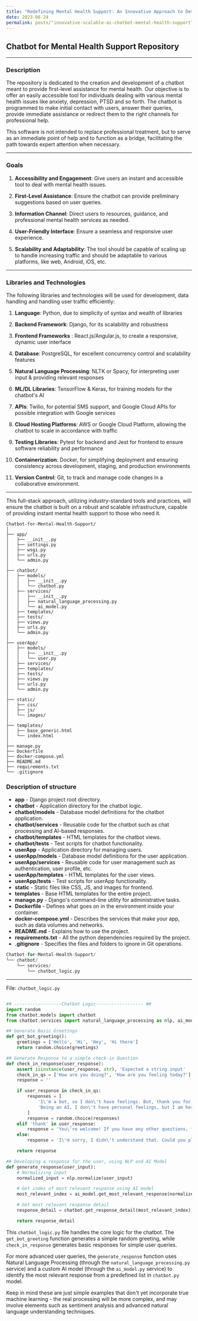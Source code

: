 ```yaml
---
title: "Redefining Mental Health Support: An Innovative Approach to Developing a Scalable and Data-Driven AI Chatbot in the Cloud"
date: 2023-06-24
permalink: posts/"innovative-scalable-ai-chatbot-mental-health-support"
---
```


## **Chatbot for Mental Health Support Repository**

---

### **Description**

The repository is dedicated to the creation and development of a chatbot meant to provide first-level assistance for mental health. Our objective is to offer an easily accessible tool for individuals dealing with various mental health issues like anxiety, depression, PTSD and so forth. The chatbot is programmed to make initial contact with users, answer their queries, provide immediate assistance or redirect them to the right channels for professional help.

This software is not intended to replace professional treatment, but to serve as an immediate point of help and to function as a bridge, facilitating the path towards expert attention when necessary. 

---

### **Goals**

1. **Accessibility and Engagement**: Give users an instant and accessible tool to deal with mental health issues.
   
2. **First-Level Assistance**: Ensure the chatbot can provide preliminary suggestions based on user queries.

3. **Information Channel**: Direct users to resources, guidance, and professional mental health services as needed.

4. **User-Friendly Interface**: Ensure a seamless and responsive user experience.

5. **Scalability and Adaptability**: The tool should be capable of scaling up to handle increasing traffic and should be adaptable to various platforms, like web, Android, iOS, etc.

---

### **Libraries and Technologies**

The following libraries and technologies will be used for development, data handling and handling user traffic efficiently:

1. **Language**: Python, due to simplicity of syntax and wealth of libraries

2. **Backend Framework**: Django, for its scalability and robustness

3. **Frontend Frameworks** : React.js/Angular.js, to create a responsive, dynamic user interface

4. **Database**: PostgreSQL, for excellent concurrency control and scalability features

5. **Natural Language Processing**: NLTK or Spacy, for interpreting user input & providing relevant responses

6. **ML/DL Libraries**: TensorFlow & Keras, for training models for the chatbot's AI

7. **APIs**: Twilio, for potential SMS support, and Google Cloud APIs for possible integration with Google services

8. **Cloud Hosting Platforms**: AWS or Google Cloud Platform, allowing the chatbot to scale in accordance with traffic

9. **Testing Libraries**: Pytest for backend and Jest for frontend to ensure software reliability and performance

10. **Containerization**: Docker, for simplifying deployment and ensuring consistency across development, staging, and production environments

11. **Version Control**: Git, to track and manage code changes in a collaborative environment.

---

This full-stack approach, utilizing industry-standard tools and practices, will ensure the chatbot is built on a robust and scalable infrastructure, capable of providing instant mental health support to those who need it.

```
Chatbot-for-Mental-Health-Support/
│
├── app/
│   ├── __init__.py
│   ├── settings.py
│   ├── wsgi.py
│   ├── urls.py
│   └── admin.py
│
├── chatbot/
│   ├── models/
│   │   ├── __init__.py
│   │   └── chatbot.py
│   ├── services/
│   │   ├── __init__.py
│   │   ├── natural_language_processing.py
│   │   └── ai_model.py
│   ├── templates/
│   ├── tests/
│   ├── views.py
│   ├── urls.py
│   └── admin.py
│
├── userApp/
│   ├── models/
│   │   ├── __init__.py
│   │   └── user.py
│   ├── services/
│   ├── templates/
│   ├── tests/
│   ├── views.py
│   ├── urls.py
│   └── admin.py
│
├── static/
│   ├── css/
│   ├── js/
│   └── images/
│
├── templates/
│   ├── base_generic.html
│   └── index.html
│
├── manage.py
├── Dockerfile
├── docker-compose.yml
├── README.md
├── requirements.txt
└── .gitignore

```
### Description of structure
- **app** - Django project root directory.
- **chatbot** - Application directory for the chatbot logic.
- **chatbot/models** - Database model definitions for the chatbot application.
- **chatbot/services** - Reusable code for the chatbot such as chat processing and AI-based responses.
- **chatbot/templates** - HTML templates for the chatbot views.
- **chatbot/tests** - Test scripts for chatbot functionality.
- **userApp** - Application directory for managing users.
- **userApp/models** - Database model definitions for the user application.
- **userApp/services** - Reusable code for user management such as authentication, user profile, etc.
- **userApp/templates** - HTML templates for the user views.
- **userApp/tests** - Test scripts for userApp functionality.
- **static** - Static files like CSS, JS, and images for frontend.
- **templates** - Base HTML templates for the entire project.
- **manage.py** - Django's command-line utility for administrative tasks.
- **Dockerfile** - Defines what goes on in the environment inside your container.
- **docker-compose.yml** - Describes the services that make your app, such as data volumes and networks.
- **README.md** - Explains how to use the project.
- **requirements.txt** - All the python dependencies required by the project.
- **.gitignore** - Specifies the files and folders to ignore in Git operations.
```python
Chatbot-for-Mental-Health-Support/
└── chatbot/
    └── services/
        └── chatbot_logic.py
```
---

File: `chatbot_logic.py`

```python

## ------------------Chatbot Logic------------------ ##
import random
from chatbot.models import chatbot
from chatbot.services import natural_language_processing as nlp, ai_model 

## Generate Basic Greetings
def get_bot_greeting():
    greetings = ['Hello', 'Hi', 'Hey', 'Hi there']
    return random.choice(greetings)

## Generate Response to a simple check-in Question
def check_in_response(user_response):
    assert isinstance(user_response, str), 'Expected a string input'
    check_in_qs = ['How are you doing?', 'How are you feeling today?']
    response = ''

    if user_response in check_in_qs:
        responses = [
            'I\'m a bot, so I don\'t have feelings. But, thank you for asking! How can I assist you today?',
            'Being an AI, I don\'t have personal feelings, but I am here to help you. How can I provide support to you today?'
        ]
        response = random.choice(responses)
    elif 'thank' in user_response:
        response = 'You\'re welcome! If you have any other questions, feel free to ask.'
    else:
        response = 'I\'m sorry, I didn\'t understand that. Could you please rephrase or elaborate?'

    return response

## Developing a response for the user, using NLP and AI Model
def generate_response(user_input):
    # Normalizing input
    normalized_input = nlp.normalize(user_input)

    # Get index of most relevant response using AI model
    most_relevant_index = ai_model.get_most_relevant_response(normalized_input)

    # Get most relevant response detail
    response_detail = chatbot.get_response_detail(most_relevant_index)

    return response_detail

```

This `chatbot_logic.py` file handles the core logic for the chatbot. The `get_bot_greeting` function generates a simple random greeting, while `check_in_response` generates basic responses for simple user queries.

For more advanced user queries, the `generate_response` function uses Natural Language Processing (through the `natural_language_processing.py` service) and a custom AI model (through the `ai_model.py` service) to identify the most relevant response from a predefined list in `chatbot.py` model.

Keep in mind these are just simple examples that don't yet incorporate true machine learning - the real processing will be more complex, and may involve elements such as sentiment analysis and advanced natural language understanding techniques.